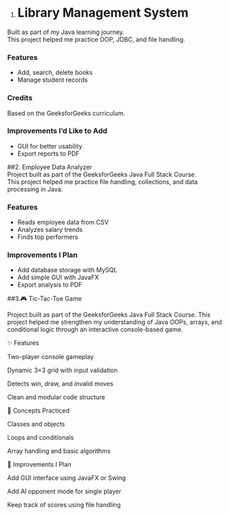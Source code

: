 1.  # Library Management System  
Built as part of my Java learning journey.  
This project helped me practice OOP, JDBC, and file handling.  

### Features
- Add, search, delete books
- Manage student records  

### Credits
Based on the GeeksforGeeks curriculum.  

### Improvements I’d Like to Add
- GUI for better usability  
- Export reports to PDF







##2. Employee Data Analyzer  
Project built as part of the GeeksforGeeks Java Full Stack Course.  
This project helped me practice file handling, collections, and data processing in Java.  

### Features
- Reads employee data from CSV
- Analyzes salary trends
- Finds top performers

### Improvements I Plan
- Add database storage with MySQL
- Add simple GUI with JavaFX
- Export analysis to PDF






##3.🎮 Tic-Tac-Toe Game

Project built as part of the GeeksforGeeks Java Full Stack Course.
This project helped me strengthen my understanding of Java OOPs, arrays, and conditional logic through an interactive console-based game.

✨ Features

Two-player console gameplay

Dynamic 3×3 grid with input validation

Detects win, draw, and invalid moves

Clean and modular code structure

🧩 Concepts Practiced

Classes and objects

Loops and conditionals

Array handling and basic algorithms

🚀 Improvements I Plan

Add GUI interface using JavaFX or Swing

Add AI opponent mode for single player

Keep track of scores using file handling

